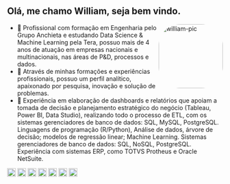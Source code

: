## Olá, me chamo William, seja bem vindo. 

<div>
  
<img align="right" alt="william-pic" height="150" style="border-radius:50px;" src="https://dkrn4sk0rn31v.cloudfront.net/uploads/2020/10/big-data-x-data-analytics-x-data-science-quais-as-diferencas.png">
  
<div>
  
<div>

  
  
- 🔭 Profissional com formação em Engenharia pelo Grupo Anchieta e estudando Data Science & Machine Learning pela Tera, possuo mais de 4 anos de atuação em empresas nacionais e multinacionais, nas áreas de P&D, processos e dados. 
- 🌱 Através de minhas formações e experiências profissionais, possuo um perfil analítico, apaixonado por pesquisa, inovação e solução de problemas.
- 👯 Experiência em elaboração de dashboards e relatórios que apoiam a tomada de decisão e planejamento estratégico do negócio (Tableau, Power BI, Data Studio), realizando todo o processo de ETL, com os sistemas gerenciadores de banco de dados: SQL, MySQL, PostgreSQL.
Linguagens de programação (R/Python),
Análise de dados, árvore de decisão; modelos de regressão linear; Machine Learning.
Sistemas gerenciadores de banco de dados: SQL, NoSQL, PostgreSQL.
Experiência com sistemas ERP, como TOTVS Protheus e Oracle NetSuite.

<div>
  
<div>
  
<img height="20em" src="https://camo.githubusercontent.com/8c911145636fa1df3281a681c1a8647f52e407fdada7e8e1c4895b4c5ce1e48c/68747470733a2f2f696d672e736869656c64732e696f2f62616467652f2d506f77657225323042492d626c61636b3f7374796c653d706c6173746963266c6f676f3d506f7765722d4249">
<img height="20em" src="https://img.shields.io/badge/Microsoft_SQL_Server-CC2927?style=for-the-badge&logo=microsoft-sql-server&logoColor=white">
<img height="20em" src="https://img.shields.io/badge/PostgreSQL-316192?style=for-the-badge&logo=postgresql&logoColor=white">
<img height="20em" src="https://camo.githubusercontent.com/8abf595e51634646db8e4ee0deb97c81f4a05cb69cc810a15ea19c481e8d2cc8/68747470733a2f2f696d672e736869656c64732e696f2f62616467652f2d522d626c61636b3f7374796c653d666c61742d737175617265266c6f676f3d52">
<img height="20em" src="https://camo.githubusercontent.com/66827c53581cfee18c55618697d74a3c6167932d3c1980fba2019ef7a3e553b0/68747470733a2f2f696d672e736869656c64732e696f2f62616467652f2d507974686f6e2d626c61636b3f7374796c653d666c61742d737175617265266c6f676f3d507974686f6e">
<img height="20em" src="https://camo.githubusercontent.com/d0cb40f5f51c0a0e69d8ddae48e4426cbc2f193d1f11c59fc632859fd238b065/68747470733a2f2f696d672e736869656c64732e696f2f62616467652f2d4769742d626c61636b3f7374796c653d666c61742d737175617265266c6f676f3d476974">
<img height="20em" src="https://camo.githubusercontent.com/450b801413f76f46d74642a6fa95cb312b107abeb8589ade43b23ad83eb35454/68747470733a2f2f696d672e736869656c64732e696f2f62616467652f2d5461626c6561752d626c61636b3f7374796c653d706c6173746963266c6f676f3d5461626c656175">
  
  
  
                         
                  

<div>
